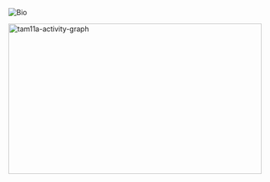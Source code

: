 ![Bio](https://github.com/user-attachments/assets/2bf60776-e21f-46b6-9228-322098551081)

<img src="https://github-readme-activity-graph.vercel.app/graph?username=tam11a&radius=16&theme=github-compact&area=true&order=5&custom_title=Contribution%20Graph&hide_border=true" height="300" style="width:100%" alt="tam11a-activity-graph" />
